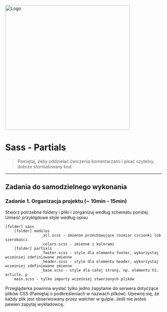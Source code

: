 <img alt="Logo" src="http://coderslab.pl/svg/logo-coderslab.svg" width="400">

# Sass - Partials

> Pamiętaj, żeby oddzielać ćwiczenia komentarzami i pisać czytelny, dobrze sformatowany kod.

-------------------------------------------------------------------------------
## Zadania do samodzielnego wykonania


### Zadanie 1. Organizacja projektu  (~ 10min - 15min)
Stwórz potrzebne foldery i pliki i zorganizuj  według schematu poniżej.
Umieść przykłądowe style według opisu

```
[folder] sass
    [folder] modules
                _all.scss - zmienne przechowujące rozmiar czcionki lub szerokości
                _colors.scss - zmienne z kolorami
    [folder] partials
                _footer.scss - style dla elementu footer, wykorzystaj wcześniej zdefiniowane zmienne
                _header.scss - style dla elementu header, wykorzystaj wczesniej zdefiniowane zmienne
                _base.scss - style dla całej strony, np. elementu h1, article, p
    main.scss - tylko importy wcześniej stworzonych plików
```
Przeglądarka powinna wysłać tylko jedno zapytanie do serwera dotyczące plików CSS (Pamiętaj o podkreśleniach w nazwach plików).
Upewnij się, że każdy plik jest obserwowany przez watcher w gulpie. Jeśli nie jesteś pewien zapytaj wykładowcę.
